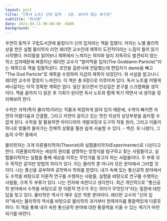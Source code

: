 ```yaml
---
layout: post
title: "[독서 노트] 신의 입자 - 1장. 보이지 않는 축구공"
subtitle: "최시영"
date: 2021-04-11 06:00:00 -0400
background: ''
---
```


우연히 동작구 구립도서관에 들렀다가 신의 입자라는 책을 접했다. 저자는 노밸 물리학상을 받은 실험 물리학자 리언 레더먼 교수인데 제목이 도전적이라는 느낌이 들어 읽기 시작했다. 머리말을 읽어보니 제목에서 느껴지는 의미와 달리 지독히도 발견되지 않는 힉스 입자때문에 짜증이난 레더먼 교수가 "빌어먹을 입자(The Goddamn Particle)"라는 제목으로 책을 집필하셨다. 초안을 출판사에 전달했는데 편집자가 dame을 빼고 "The God Particle"로 제목을 수정하여 지금의 제목이 되었단다. 위 사실을 알고나니 레더먼 교수의 열정이 느껴진다. 이 책은 총 9장으로 이루어져 있다. 독서 노트를 어떻게 써나갈지는 아직 정확한 계획은 없다. 일단 읽으면서 인상깊은 문구를 스크랩해둘 생각이다. 책을 끝까지 다 읽은 후 기회가 된다면 독서 노트와 함께 복기 하면서 내 생각을 정리해보려 한다.

수학은 과학(특히 물리학)이라는 직물과 복잡하게 얽혀 있지 때문에, 수학이 빠지면 자연의 아름다움과 간결함, 그리고 자연이 걸치고 있는 멋진 의상의 상당부분을 음미할 수 없게 된다. 수학을 잘 활용하면 아이디어의 개발과정과 도구의 작동 원리, 그리고 이들이 하나로 맞물려 돌아가는 전체적 상황을 훨씬 쉽게 서술할 수 있다. - 섹션. 또 나왔다, 그놈의 수학! 중에서

물리학자는 크게 이론물리학자(Theorist)와 실험물리학자(Experimenter)로 나뉜다고 한다. 이론물리학자는 세상의 원리를 설명하는 방정식을 탐구하고 찾는 사람들이고, 실험물리학자는 실험을 통해 세상을 이루는 무언가를 찾고자 하는 사람들이다. 두 부류 모두 목적은 같지만 방법의 차이가 있다. 이는 물리학 뿐 아니라 모든 분야에서 그러할 것이다. 나는 통신을 공부하여 공학박사 학위를 받았다. 내가 속해 있는 통신공학 분야에서도 수학을 바탕으로 이론적 연구를 수행하는 사람들, 실험을 바탕으로 연구를 수행하는 사람들, 크게 두 부류가 있다. 나는 전자에 속한다고 생각한다. 최근 개인적으로 "통신공학 분야에서 수학을 바탕으로 한 이론적 연구가 주는 의미가 무엇인가"라는 질문에 대한 답을 찾고 있다. 물리학은 역사가 매우 깊은 학문 분야이다. 레더먼 교수의 "신의 입자"에서는 물리학의 역사를 바탕으로 물리학의 과거부터 현재까지를 통찰력있게 다룬듯하다. 이 책을 통해 내가 속한 통신공학 분야에 대한 통찰력을 키울 수 있는 계기가 마련되기를 바란다.